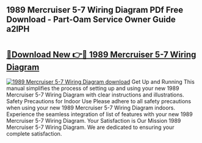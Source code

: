 ## 1989 Mercruiser 5-7 Wiring Diagram PDf Free Download - Part-Oam Service Owner Guide a2lPH

# <h2><a href="http://dfoky4.blite.top/?on=1989+Mercruiser+5-7+Wiring+Diagram">🔗Download New 👉🔴 1989 Mercruiser 5-7 Wiring Diagram</a></h2>

[![1989 Mercruiser 5-7 Wiring Diagram download](https://i.imgur.com/lujVjoI.png)](http://dfoky4.blite.top/?on=1989+Mercruiser+5-7+Wiring+Diagram)
Get Up and Running This manual simplifies the process of setting up and using your new 1989 Mercruiser 5-7 Wiring Diagram with clear instructions and illustrations. Safety Precautions for Indoor Use Please adhere to all safety precautions when using your new 1989 Mercruiser 5-7 Wiring Diagram indoors. Experience the seamless integration of list of features with your new 1989 Mercruiser 5-7 Wiring Diagram. Your Satisfaction is Our Mission 1989 Mercruiser 5-7 Wiring Diagram. We are dedicated to ensuring your complete satisfaction.
